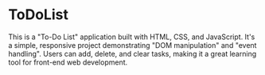 # ToDoList
This is a "To-Do List" application built with HTML, CSS, and JavaScript. It's a simple, responsive project demonstrating "DOM manipulation" and "event handling". Users can add, delete, and clear tasks, making it a great learning tool for front-end web development.
